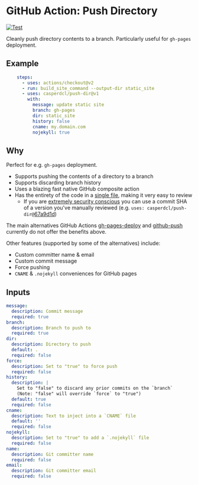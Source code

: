 GitHub Action: Push Directory
=============================

[![Test](https://github.com/casperdcl/push-dir/actions/workflows/test.yml/badge.svg)](https://github.com/casperdcl/push-dir/actions/workflows/test.yml)

Cleanly push directory contents to a branch. Particularly useful for `gh-pages` deployment.

## Example

```yaml
    steps:
      - uses: actions/checkout@v2
      - run: build_site_command --output-dir static_site
      - uses: casperdcl/push-dir@v1
        with:
          message: update static site
          branch: gh-pages
          dir: static_site
          history: false
          cname: my.domain.com
          nojekyll: true
```

## Why

Perfect for e.g. `gh-pages` deployment.

- Supports pushing the contents of a directory to a branch
- Supports discarding branch history
- Uses a blazing fast native GitHub composite action
- Has the entirety of the code in a [single file](https://github.com/casperdcl/push-dir/blob/master/action.yml), making it very easy to review
  + If you are [extremely security conscious](https://github.com/casperdcl/deploy-pypi/issues/6#issuecomment-721954322) you can use a commit SHA of a version you've manually reviewed (e.g. `uses: casperdcl/push-dir@`[67a9d1d](https://github.com/casperdcl/push-dir/commit/67a9d1d4123e2e4978ad6ef8a86efaab2300fdc5))

The main alternatives GitHub Actions
[gh-pages-deploy](https://github.com/marketplace/actions/gh-pages-deploy) and
[github-push](https://github.com/marketplace/actions/github-push) currently do
not offer the benefits above.

Other features (supported by some of the alternatives) include:

- Custom committer name & email
- Custom commit message
- Force pushing
- `CNAME` & `.nojekyll` conveniences for GitHub pages

## Inputs

```yaml
message:
  description: Commit message
  required: true
branch:
  description: Branch to push to
  required: true
dir:
  description: Directory to push
  default: .
  required: false
force:
  description: Set to "true" to force push
  required: false
history:
  description: |
    Set to "false" to discard any prior commits on the `branch`
    (Note: "false" will override `force` to "true")
  default: true
  required: false
cname:
  description: Text to inject into a `CNAME` file
  default: ''
  required: false
nojekyll:
  description: Set to "true" to add a `.nojekyll` file
  required: false
name:
  description: Git committer name
  required: false
email:
  description: Git committer email
  required: false
```
